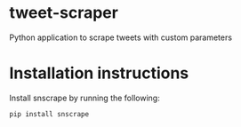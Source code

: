 # tweet-scraper
Python application to scrape tweets with custom parameters

# Installation instructions
Install snscrape by running the following:

`pip install snscrape`
